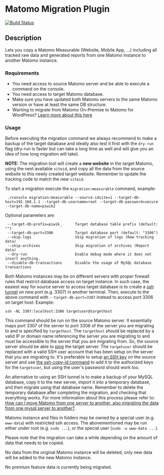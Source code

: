 # Matomo Migration Plugin

[![Build Status](https://travis-ci.com/matomo-org/plugin-Migration.svg?branch=4.x-dev)](https://travis-ci.com/matomo-org/plugin-Migration)

## Description

Lets you copy a Matomo Measurable (Website, Mobile App, ...) including all tracked raw data and generated reports
from one Matomo instance to another Matomo instance.

### Requirements

* You need access to source Matomo server and be able to execute a command on the console.
* You need access to target Matomo database.
* Make sure you have updated both Matomo servers to the same Matomo version or have at least the same DB structure.
* Wanting to migrate from Matomo On-Premise to Matomo for WordPress? [Learn more about this here](https://matomo.org/faq/wordpress/how-do-i-migrate-all-my-data-from-matomo-on-premise-to-matomo-for-wordpress/)

### Usage

Before executing the migration command we always recommend to make a backup of the target database and ideally also test
it first with the `dry-run` flag (dry-run is faster but can take a long time as well and will give you an idea of how long migration
will take).

__NOTE:__ The migration tool will create a __new website__ in the target Matomo, using the next available `siteid`, and copy all the data from the source website to this newly created target website.
Remember to update the tracking code to match the new `siteid`.

To start a migration execute the `migration:measurable` command, example:

```
 ./console migration:measurable --source-idsite=1 --target-db-host=192.168.1.1 --target-db-username=root --target-db-password=secure --target-db-name=piwik2
```

Optional parameters are:

```
 --target-db-prefix=piwik_      Target database table prefix (default: "")
 --target-db-port=3306          Target database port (default: "3306")
 --skip-logs                    Skip migration of logs (Raw tracking data)
 --skip-archives                Skip migration of archives (Report data)
 --dry-run                      Enable debug mode where it does not insert anything.
 --disable-db-transactions      Disable the usage of MySQL database transactions
```

Both Matomo instances may be on different servers with proper firewall rules that restrict database access on target instance.
In such case, the easiest way for source server to access target database is to create a [ssh tunnel](https://www.ssh.com/academy/ssh/tunneling) on new port (e.g. 3307) in another terminal.
Then, execute to the above command with `--target-db-port=3307` instead to access port 3306 on target host. Example:
```
ssh -NL 3307:localhost:3306 targetuser@targethost
```
This command should be run on the source Matomo server. It essentially maps port 3307 of the server to port 3306 of the server you are migrating to and is specified by `targethost`.
The `targethost` should be replaced by a valid IP or domain name referencing the server you are migrating to and must be accessible to the server that you are migrating from. So, the source server should be able to [ping](https://www.redhat.com/sysadmin/ping-usage-basics) the target server.
The `targetuser` should be replaced with a valid SSH user account that has been setup on the server that you are migrating to. It's preferable to setup [an SSH key](https://docs.github.com/en/authentication/connecting-to-github-with-ssh/generating-a-new-ssh-key-and-adding-it-to-the-ssh-agent) on the source server and use [the ssh-copy-id command](https://www.ssh.com/academy/ssh/copy-id) to add it to the authorized keys for the `targetuser`, but using the user's password should work too.

An alternative to using an SSH tunnel is to make a backup of your MySQL database, copy it to the new server, import it into a temporary database, and then migrate using that database name.
Remember to delete the temporary database after completing the migration, and checking that everything works.
For more information about this process please refer to: [How can I move Matomo from one server to another, also migrating the data from one mysql server to another?](https://matomo.org/faq/how-to-install/faq_76/).

Matomo instance and files in folders may be owned by a special user (e.g. `www-data`) with restricted ssh access.
The abovementioned may be run either under root (e.g. `sudo ...`), or the special user (`sudo -u www-data ...`).

Please note that the migration can take a while depending on the amount of data that needs to be copied.

No data from the original Matomo instance will be deleted, only new data will be added to the new Matomo instance.

No premium feature data is currently being migrated.
